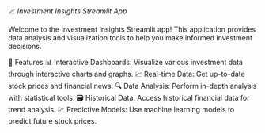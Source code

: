 📈 *Investment Insights Streamlit App*

Welcome to the Investment Insights Streamlit app! This application provides data analysis and visualization tools to help you make informed investment decisions.

🚀 Features
📊 Interactive Dashboards: Visualize various investment data through interactive charts and graphs.
📈 Real-time Data: Get up-to-date stock prices and financial news.
🔍 Data Analysis: Perform in-depth analysis with statistical tools.
🗃️ Historical Data: Access historical financial data for trend analysis.
💹 Predictive Models: Use machine learning models to predict future stock prices.
